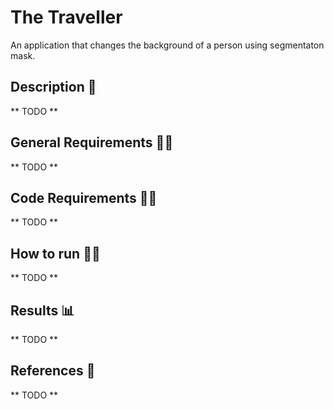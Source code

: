# The Traveller
An application that changes the background of a person using segmentaton mask.

## Description :scroll:
** TODO **

## General Requirements :mage_man:
** TODO **

## Code Requirements :mage_woman:
** TODO **

## How to run :running_man:
** TODO **

## Results :bar_chart:
** TODO **

## References :page_facing_up:
** TODO **
